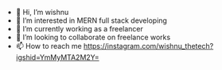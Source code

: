 - 👋 Hi, I’m wishnu
- 👀 I’m interested in MERN full stack developing
- 🌱 I’m currently working as a freelancer
- 💞️ I’m looking to collaborate on freelance works
- 📫 How to reach me https://instagram.com/wishnu_thetech?igshid=YmMyMTA2M2Y=

<!---
wishnu22/wishnu22 is a ✨ special ✨ repository because its `README.md` (this file) appears on your GitHub profile.
You can click the Preview link to take a look at your changes.
--->
